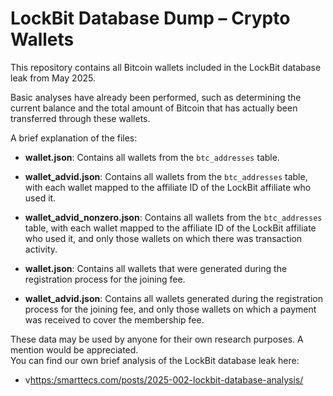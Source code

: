 # LockBit Database Dump – Crypto Wallets

This repository contains all Bitcoin wallets included in the LockBit database leak from May 2025.

Basic analyses have already been performed, such as determining the current balance and the total amount of Bitcoin that has actually been transferred through these wallets.

A brief explanation of the files:

* **wallet.json**: Contains all wallets from the `btc_addresses` table.  
* **wallet_advid.json**: Contains all wallets from the `btc_addresses` table, with each wallet mapped to the affiliate ID of the LockBit affiliate who used it.  
* **wallet_advid_nonzero.json**: Contains all wallets from the `btc_addresses` table, with each wallet mapped to the affiliate ID of the LockBit affiliate who used it, and only those wallets on which there was transaction activity.  

* **wallet.json**: Contains all wallets that were generated during the registration process for the joining fee.  
* **wallet_advid.json**: Contains all wallets generated during the registration process for the joining fee, and only those wallets on which a payment was received to cover the membership fee.  

These data may be used by anyone for their own research purposes. A mention would be appreciated.  
You can find our own brief analysis of the LockBit database leak here:

* v[https:/smarttecs.com/posts/2025-002-lockbit-database-analysis/](https:/smarttecs.com/posts/2025-002-lockbit-database-analysis/)